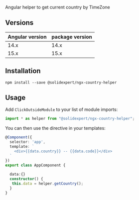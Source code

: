 Angular helper to get current country by TimeZone


## Versions

| Angular version | package version |
| --------------- | --------------- |
| 14.x|14.x|
| 15.x|15.x|

## Installation

```shell
npm install --save @solidexpert/ngx-country-helper
```


## Usage

Add `ClickOutsideModule` to your list of module imports:

```typescript
import * as helper from "@solidexpert/ngx-country-helper";
```

You can then use the directive in your templates:

```typescript
@Component({
  selector: 'app',
  template: `
    <div>{{data.country}} -- {{data.code}}</div>
  `
})
export class AppComponent {
  
  data:{}
  constructor() {
   this.data = helper.getCountry();
  }
}
```